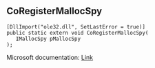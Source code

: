 ## CoRegisterMallocSpy

```
[DllImport("ole32.dll", SetLastError = true)]
public static extern void CoRegisterMallocSpy(
   IMallocSpy pMallocSpy
);
```

Microsoft documentation: [Link](https://learn.microsoft.com/en-us/windows/win32/api/objbase/nf-objbase-coregistermallocspy)
